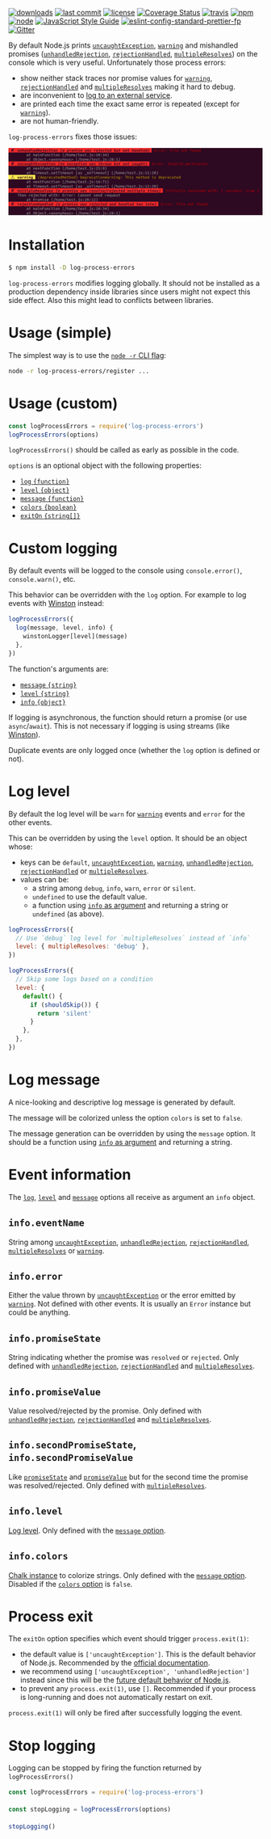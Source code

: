 [![downloads](https://img.shields.io/npm/dt/log-process-errors.svg?logo=npm)](https://www.npmjs.com/package/log-process-errors) [![last commit](https://img.shields.io/github/last-commit/ehmicky/log-process-errors.svg?logo=github&logoColor=white)](https://github.com/ehmicky/log-process-errors/graphs/contributors) [![license](https://img.shields.io/badge/license-Apache%202.0-4cc61e.svg?logo=github&logoColor=white)](https://www.apache.org/licenses/LICENSE-2.0) [![Coverage Status](https://img.shields.io/codecov/c/github/ehmicky/log-process-errors.svg?label=test%20coverage&logo=codecov)](https://codecov.io/gh/ehmicky/log-process-errors) [![travis](https://img.shields.io/travis/ehmicky/log-process-errors/master.svg?logo=travis)](https://travis-ci.org/ehmicky/log-process-errors/builds) [![npm](https://img.shields.io/npm/v/log-process-errors.svg?logo=npm)](https://www.npmjs.com/package/log-process-errors) [![node](https://img.shields.io/node/v/log-process-errors.svg?logo=node.js)](#) [![JavaScript Style Guide](https://img.shields.io/badge/code_style-standard-brightgreen.svg?logo=javascript)](https://standardjs.com) [![eslint-config-standard-prettier-fp](https://img.shields.io/badge/eslint-config--standard--prettier--fp-4cc61e.svg?logo=eslint&logoColor=white)](https://github.com/ehmicky/eslint-config-standard-prettier-fp) [![Gitter](https://img.shields.io/gitter/room/ehmicky/log-process-errors.svg?logo=gitter)](https://gitter.im/ehmicky/log-process-errors)

By default Node.js prints
[`uncaughtException`](https://nodejs.org/api/process.html#process_event_uncaughtexception),
[`warning`](https://nodejs.org/api/process.html#process_event_warning) and
mishandled promises
([`unhandledRejection`](https://nodejs.org/api/process.html#process_event_unhandledrejection),
[`rejectionHandled`](https://nodejs.org/api/process.html#process_event_rejectionhandled),
[`multipleResolves`](https://nodejs.org/api/process.html#process_event_multipleresolves))
on the console which is very useful. Unfortunately those process errors:

- show neither stack traces nor promise values for
  [`warning`](https://nodejs.org/api/process.html#process_event_warning),
  [`rejectionHandled`](https://nodejs.org/api/process.html#process_event_rejectionhandled)
  and
  [`multipleResolves`](https://nodejs.org/api/process.html#process_event_multipleresolves) making it hard to debug.
- are inconvenient to [log to an external service](#custom-logging).
- are printed each time the exact same error is repeated (except for
  [`warning`](https://nodejs.org/api/process.html#process_event_warning)).
- are not human-friendly.

`log-process-errors` fixes those issues:

![Screenshot](docs/screenshot.png)

# Installation

```bash
$ npm install -D log-process-errors
```

`log-process-errors` modifies logging globally. It should not be installed as
a production dependency inside libraries since users might not expect this side effect. Also this might lead to conflicts between libraries.

# Usage (simple)

The simplest way is to use the
[`node -r` CLI flag](https://nodejs.org/api/cli.html#cli_r_require_module):

```bash
node -r log-process-errors/register ...
```

# Usage (custom)

<!-- eslint-disable-next-line import/newline-after-import -->

```js
const logProcessErrors = require('log-process-errors')
logProcessErrors(options)
```

`logProcessErrors()` should be called as early as possible in the code.

`options` is an optional object with the following properties:

- [`log` `{function}`](#custom-logging)
- [`level` `{object}`](#log-level)
- [`message` `{function}`](#log-message)
- [`colors` `{boolean}`](#log-message)
- [`exitOn` `{string[]}`](#process-exit)

# Custom logging

By default events will be logged to the console using `console.error()`,
`console.warn()`, etc.

This behavior can be overridden with the `log` option. For example to log events
with [Winston](https://github.com/winstonjs/winston) instead:

```js
logProcessErrors({
  log(message, level, info) {
    winstonLogger[level](message)
  },
})
```

The function's arguments are:

- [`message` `{string}`](#log-message)
- [`level` `{string}`](#log-level)
- [`info` `{object}`](#event-information)

If logging is asynchronous, the function should return a promise (or use
`async`/`await`). This is not necessary if logging is using streams (like
[Winston](https://github.com/winstonjs/winston)).

Duplicate events are only logged once (whether the `log` option is defined or
not).

# Log level

By default the log level will be `warn` for
[`warning`](https://nodejs.org/api/process.html#process_event_warning)
events and `error` for the other events.

This can be overridden by using the `level` option. It should be an
object whose:

- keys can be `default`,
  [`uncaughtException`](https://nodejs.org/api/process.html#process_event_uncaughtexception),
  [`warning`](https://nodejs.org/api/process.html#process_event_warning),
  [`unhandledRejection`](https://nodejs.org/api/process.html#process_event_unhandledrejection),
  [`rejectionHandled`](https://nodejs.org/api/process.html#process_event_rejectionhandled)
  or
  [`multipleResolves`](https://nodejs.org/api/process.html#process_event_multipleresolves).
- values can be:
  - a string among `debug`, `info`, `warn`, `error` or `silent`.
  - `undefined` to use the default value.
  - a function using [`info` as argument](#event-information) and
    returning a string or `undefined` (as above).

```js
logProcessErrors({
  // Use `debug` log level for `multipleResolves` instead of `info`
  level: { multipleResolves: 'debug' },
})
```

```js
logProcessErrors({
  // Skip some logs based on a condition
  level: {
    default() {
      if (shouldSkip()) {
        return 'silent'
      }
    },
  },
})
```

# Log message

A nice-looking and descriptive log message is generated by default.

The message will be colorized unless the option `colors` is set to `false`.

The message generation can be overridden by using the `message` option. It
should be a function using [`info` as argument](#event-information) and
returning a string.

# Event information

The [`log`](#custom-logging), [`level`](#log-level) and
[`message`](#log-message) options all receive as argument an `info` object.

## `info.eventName`

String among
[`uncaughtException`](https://nodejs.org/api/process.html#process_event_uncaughtexception),
[`unhandledRejection`](https://nodejs.org/api/process.html#process_event_unhandledrejection),
[`rejectionHandled`](https://nodejs.org/api/process.html#process_event_rejectionhandled),
[`multipleResolves`](https://nodejs.org/api/process.html#process_event_multipleresolves)
or
[`warning`](https://nodejs.org/api/process.html#process_event_warning).

## `info.error`

Either the value thrown by
[`uncaughtException`](https://nodejs.org/api/process.html#process_event_uncaughtexception)
or the error emitted by
[`warning`](https://nodejs.org/api/process.html#process_event_warning).
Not defined with other events. It is usually an `Error` instance but could be
anything.

## `info.promiseState`

String indicating whether the promise was `resolved` or `rejected`. Only
defined with
[`unhandledRejection`](https://nodejs.org/api/process.html#process_event_unhandledrejection),
[`rejectionHandled`](https://nodejs.org/api/process.html#process_event_rejectionhandled)
and
[`multipleResolves`](https://nodejs.org/api/process.html#process_event_multipleresolves).

## `info.promiseValue`

Value resolved/rejected by the promise. Only defined with
[`unhandledRejection`](https://nodejs.org/api/process.html#process_event_unhandledrejection),
[`rejectionHandled`](https://nodejs.org/api/process.html#process_event_rejectionhandled)
and
[`multipleResolves`](https://nodejs.org/api/process.html#process_event_multipleresolves).

## `info.secondPromiseState`, `info.secondPromiseValue`

Like [`promiseState`](#infopromisestate) and
[`promiseValue`](#infopromisevalue) but for the second time the promise was
resolved/rejected. Only defined with
[`multipleResolves`](https://nodejs.org/api/process.html#process_event_multipleresolves).

## `info.level`

[Log level](#log-level). Only defined with the [`message` option](#log-message).

## `info.colors`

[Chalk instance](https://github.com/chalk/chalk#api) to colorize strings.
Only defined with the [`message` option](#log-message). Disabled if the
[`colors` option](#log-message) is `false`.

# Process exit

The `exitOn` option specifies which event should trigger `process.exit(1)`:

- the default value is `['uncaughtException']`. This is the default
  behavior of Node.js. Recommended by the
  [official documentation](https://nodejs.org/api/process.html#process_warning_using_uncaughtexception_correctly).
- we recommend using `['uncaughtException', 'unhandledRejection']`
  instead since this will be the [future default behavior of Node.js](https://nodejs.org/dist/latest-v8.x/docs/api/deprecations.html#deprecations_dep0018_unhandled_promise_rejections).
- to prevent any `process.exit(1)`, use `[]`. Recommended if your process is
  long-running and does not automatically restart on exit.

`process.exit(1)` will only be fired after successfully logging the event.

# Stop logging

Logging can be stopped by firing the function returned by `logProcessErrors()`

```js
const logProcessErrors = require('log-process-errors')

const stopLogging = logProcessErrors(options)

stopLogging()
```
